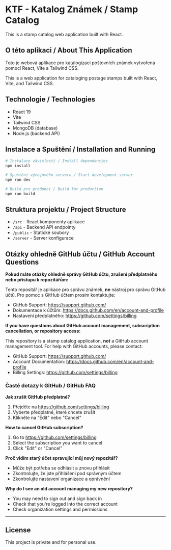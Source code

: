 # KTF - Katalog Známek / Stamp Catalog

This is a stamp catalog web application built with React.

## O této aplikaci / About This Application

Toto je webová aplikace pro katalogizaci poštovních známek vytvořená pomocí React, Vite a Tailwind CSS.

This is a web application for cataloging postage stamps built with React, Vite, and Tailwind CSS.

## Technologie / Technologies

- React 19
- Vite
- Tailwind CSS
- MongoDB (database)
- Node.js (backend API)

## Instalace a Spuštění / Installation and Running

```bash
# Instalace závislostí / Install dependencies
npm install

# Spuštění vývojového serveru / Start development server
npm run dev

# Build pro produkci / Build for production
npm run build
```

## Struktura projektu / Project Structure

- `/src` - React komponenty aplikace
- `/api` - Backend API endpointy
- `/public` - Statické soubory
- `/server` - Server konfigurace

## Otázky ohledně GitHub účtu / GitHub Account Questions

**Pokud máte otázky ohledně správy GitHub účtu, zrušení předplatného nebo přístupu k repozitářům:**

Tento repositář je aplikace pro správu známek, **ne** nástroj pro správu GitHub účtů. Pro pomoc s GitHub účtem prosím kontaktujte:

- GitHub Support: https://support.github.com/
- Dokumentace k účtům: https://docs.github.com/en/account-and-profile
- Nastavení předplatného: https://github.com/settings/billing

**If you have questions about GitHub account management, subscription cancellation, or repository access:**

This repository is a stamp catalog application, **not** a GitHub account management tool. For help with GitHub accounts, please contact:

- GitHub Support: https://support.github.com/
- Account Documentation: https://docs.github.com/en/account-and-profile
- Billing Settings: https://github.com/settings/billing

### Časté dotazy k GitHub / GitHub FAQ

**Jak zrušit GitHub předplatné?**
1. Přejděte na https://github.com/settings/billing
2. Vyberte předplatné, které chcete zrušit
3. Klikněte na "Edit" nebo "Cancel"

**How to cancel GitHub subscription?**
1. Go to https://github.com/settings/billing
2. Select the subscription you want to cancel
3. Click "Edit" or "Cancel"

**Proč vidím starý účet spravující můj nový repozitář?**
- Může být potřeba se odhlásit a znovu přihlásit
- Zkontrolujte, že jste přihlášeni pod správným účtem
- Zkontrolujte nastavení organizace a oprávnění

**Why do I see an old account managing my new repository?**
- You may need to sign out and sign back in
- Check that you're logged into the correct account
- Check organization settings and permissions

---

## License

This project is private and for personal use.
